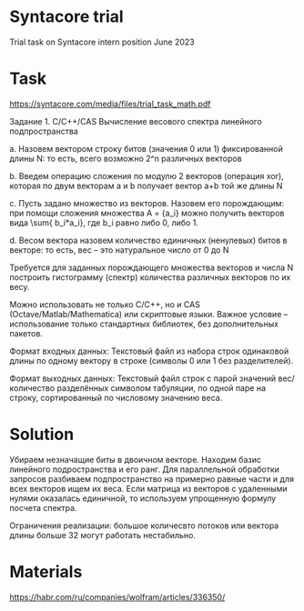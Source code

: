 # Syntacore trial
Trial task on Syntacore intern position June 2023

# Task


https://syntacore.com/media/files/trial_task_math.pdf

Задание 1. C/C++/CAS
Вычисление весового спектра линейного подпространства

a. Назовем вектором строку битов (значения 0 или 1) фиксированной длины N: то
есть, всего возможно 2^n различных векторов

b. Введем операцию сложения по модулю 2 векторов (операция xor), которая по двум
векторам a и b получает вектор a+b той же длины N

c. Пусть задано множество из векторов. Назовем его
порождающим: при помощи сложения множества A = {a_i} можно получить векторов вида
\sum{ b_i*a_i}, где b_i равно либо 0, либо 1.

d. Весом вектора назовем количество единичных (ненулевых) битов в векторе: то
есть, вес – это натуральное число от 0 до N

Требуется для заданных порождающего множества векторов и числа N построить
гистограмму (спектр) количества различных векторов по их весу.

Можно использовать не только С/C++, но и CAS (Octave/Matlab/Mathematica) или
скриптовые языки. Важное условие – использование только стандартных библиотек, без
дополнительных пакетов.

Формат входных данных:
Текстовый файл из набора строк одинаковой длины по одному вектору в строке (символы
0 или 1 без разделителей).

Формат выходных данных:
Текстовый файл строк с парой значений вес/количество разделённых символом
табуляции, по одной паре на строку, сортированный по числовому значению веса.


# Solution

Убираем незначащие биты в двоичном векторе. Находим базис линейного подространства и его ранг. Для параллельной обработки запросов разбиваем подпространство на примерно равные части и для всех векторов ищем их веса. Если матрица из векторов с удаленными нулями оказалась единичной, то используем упрощенную формулу посчета спектра.

Ограничения реализации: большое количесвто потоков или вектора длины больше 32 могут работать нестабильно.

# Materials

https://habr.com/ru/companies/wolfram/articles/336350/
